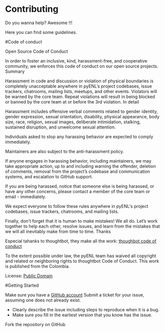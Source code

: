 # Contributing 
Do you wanna help?
Awesome !!!

Here you can find some guidelines.

#Code of conduct


Open Source Code of Conduct

In order to foster an inclusive, kind, harassment-free, and cooperative community,
we enforces this code of conduct on our open source projects.
Summary

Harassment in code and discussion or violation of physical boundaries is completely
unacceptable anywhere in pyENL’s project codebases, issue trackers, chatrooms, 
mailing lists, meetups, and other events. Violators will be warned by the core team.
Repeat violations will result in being blocked or banned by the core team at or before the 3rd violation.
In detail

Harassment includes offensive verbal comments related to gender identity, gender expression, 
sexual orientation, disability, physical appearance, body size, race, religion, sexual images,
deliberate intimidation, stalking, sustained disruption, and unwelcome sexual attention.

Individuals asked to stop any harassing behavior are expected to comply immediately.

Maintainers are also subject to the anti-harassment policy.

If anyone engages in harassing behavior, including maintainers, we may take appropriate action,
up to and including warning the offender, deletion of comments, removal from the project’s codebase
and communication systems, and escalation to GitHub support.

If you are being harassed, notice that someone else is being harassed, or have any other concerns,
please contact a member of the core team or email - immediately.

We expect everyone to follow these rules anywhere in pyENL's project codebases, issue trackers, 
chatrooms, and mailing lists.

Finally, don't forget that it is human to make mistakes! We all do. Let’s work together to help each other,
resolve issues, and learn from the mistakes that we will all inevitably make from time to time.
Thanks

Especial tahanks to thoughtbot, they make all the work: [thoughbot code of conduct](https://thoughtbot.com/open-source-code-of-conduct)

To the extent possible under law, the pyENL team has waived all copyright and related or neighboring 
rights to thoughtbot Code of Conduct. This work is published from the Colombia. 

License: [Public Domain](https://creativecommons.org/publicdomain/zero/1.0/) 

#Getting Started

Make sure you have a [GitHub account](https://github.com/signup/free)
Submit a ticket for your issue, assuming one does not already exist.

   - Clearly describe the issue including steps to reproduce when it is a bug.
   - Make sure you fill in the earliest version that you know has the issue.

Fork the repository on GitHub


